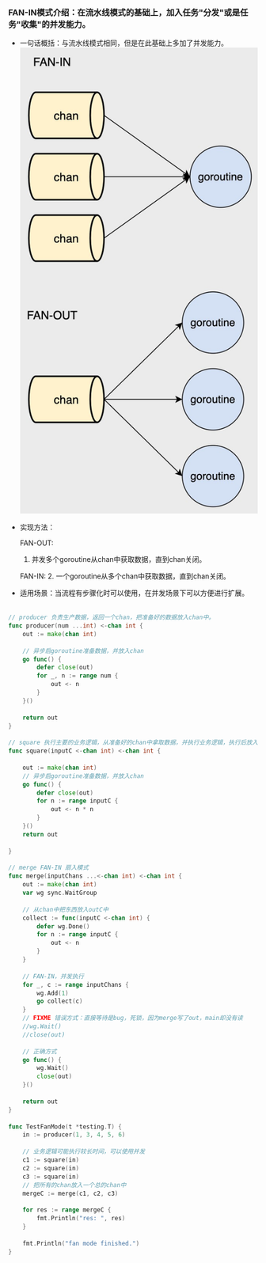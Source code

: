 ### FAN-IN模式介绍：在流水线模式的基础上，加入任务"分发"或是任务"收集"的并发能力。

- 一句话概括：与流水线模式相同，但是在此基础上多加了并发能力。
![](https://github.com/StudyPlace-io/Golang-Concurrency-Pattern-Demo/blob/main/image/fan_in_out.jpg?raw=true)
- 实现方法：
  
    FAN-OUT:
    1. 并发多个goroutine从chan中获取数据，直到chan关闭。
    
    FAN-IN: 
    2. 一个goroutine从多个chan中获取数据，直到chan关闭。   
  
- 适用场景：当流程有步骤化时可以使用，在并发场景下可以方便进行扩展。
  
```go

// producer 负责生产数据，返回一个chan，把准备好的数据放入chan中。
func producer(num ...int) <-chan int {
    out := make(chan int)
    
    // 异步启goroutine准备数据，并放入chan
    go func() {
        defer close(out)
        for _, n := range num {
            out <- n
        }
    }()
    
    return out
}

// square 执行主要的业务逻辑，从准备好的chan中拿取数据，并执行业务逻辑，执行后放入chan中
func square(inputC <-chan int) <-chan int {

    out := make(chan int)
    // 异步启goroutine准备数据，并放入chan
    go func() {
        defer close(out)
        for n := range inputC {
            out <- n * n
        }
    }()
    return out

}

// merge FAN-IN 扇入模式
func merge(inputChans ...<-chan int) <-chan int {
    out := make(chan int)
    var wg sync.WaitGroup
    
    // 从chan中把东西放入outC中
    collect := func(inputC <-chan int) {
        defer wg.Done()
        for n := range inputC {
            out <- n
        }
    }

    // FAN-IN，并发执行
    for _, c := range inputChans {
        wg.Add(1)
        go collect(c)
    }
    // FIXME 错误方式：直接等待是bug，死锁，因为merge写了out，main却没有读
    //wg.Wait()
    //close(out)
    
    // 正确方式
    go func() {
        wg.Wait()
        close(out)
    }()
    
    return out
}

func TestFanMode(t *testing.T) {
    in := producer(1, 3, 4, 5, 6)
    
    // 业务逻辑可能执行较长时间，可以使用并发
    c1 := square(in)
    c2 := square(in)
    c3 := square(in)
    // 把所有的chan放入一个总的chan中
    mergeC := merge(c1, c2, c3)
    
    for res := range mergeC {
        fmt.Println("res: ", res)
    }
    
    fmt.Println("fan mode finished.")
}

```
